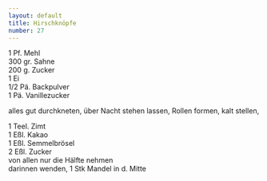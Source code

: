 ```yaml
---
layout: default
title: Hirschknöpfe
number: 27
---
```


1 Pf. Mehl  
300 gr. Sahne  
200 g. Zucker  
1 Ei  
1/2 Pä. Backpulver  
1 Pä. Vanillezucker

alles gut durchkneten, über Nacht stehen lassen, Rollen formen, kalt stellen,

1 Teel. Zimt  
1 Eßl. Kakao  
1 Eßl. Semmelbrösel  
2 Eßl. Zucker  
von allen nur die Hälfte nehmen  
darinnen wenden, 1 Stk Mandel in d. Mitte
